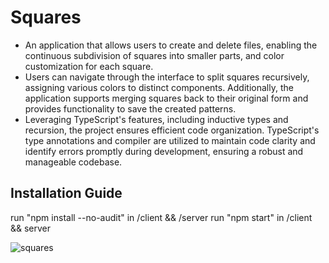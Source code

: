 # Squares

  - An application that allows users to create and delete files, enabling the continuous subdivision of squares into smaller parts, and color customization for each square.
  - Users can navigate through the interface to split squares recursively, assigning various colors to distinct components. Additionally, the application supports merging squares back to their original form and provides functionality to save the created patterns.
  - Leveraging TypeScript's features, including inductive types and recursion, the project ensures efficient code organization. TypeScript's type annotations and compiler are utilized to maintain code clarity and identify errors promptly during development, ensuring a robust and manageable codebase.

## Installation Guide

run "npm install --no-audit" in /client && /server
run "npm start" in /client && server

![squares](https://github.com/haolam05/Squares/assets/71291057/5e8e0c3d-aacb-42ed-9027-6900dc519f30)
